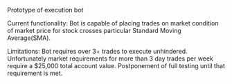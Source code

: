 Prototype of execution bot

Current functionality: Bot is capable of placing trades on market condition of market price for stock crosses particular Standard Moving Average(SMA). 
     
Limitations: Bot requires over 3+ trades to execute unhindered. Unfortunately market requirements for more than 3 day trades per week require a $25,000 total account value. Postponement of full testing until that requirement is met. 

